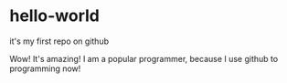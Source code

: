 # hello-world
it's my first repo on github

Wow! It's amazing! I am a popular programmer,
because I use github to programming now!
